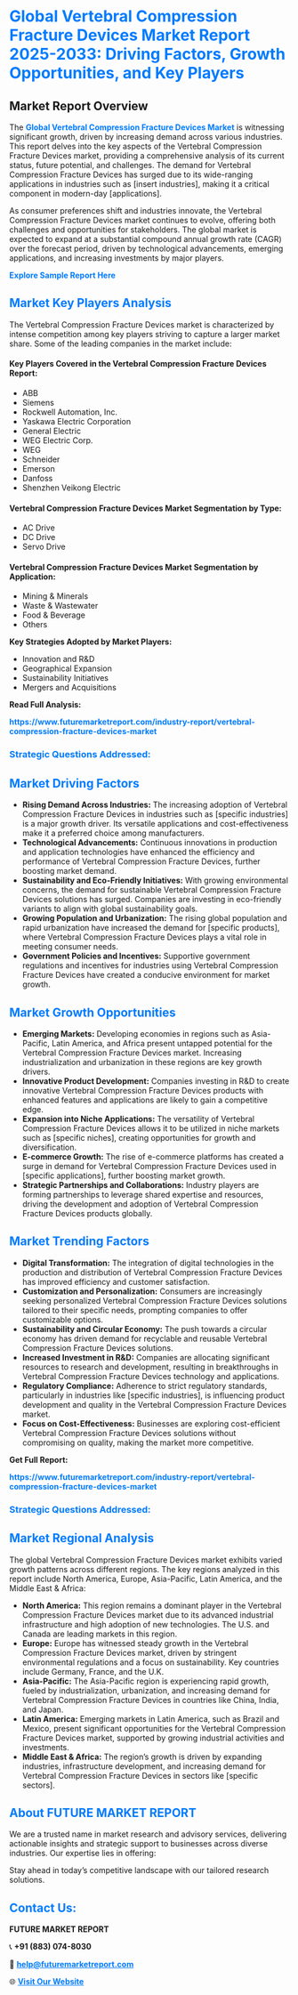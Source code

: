 <h1 style="color: #007BFF;">Global Vertebral Compression Fracture Devices Market Report 2025-2033: Driving Factors, Growth Opportunities, and Key Players</h1>

<section id="overview">
<h2>Market Report Overview</h2>
<p>The <a href="https://www.futuremarketreport.com/industry-report/vertebral-compression-fracture-devices-market" style="color: #007BFF; text-decoration: none;"><strong>Global Vertebral Compression Fracture Devices Market</strong></a> is witnessing significant growth, driven by increasing demand across various industries. This report delves into the key aspects of the Vertebral Compression Fracture Devices market, providing a comprehensive analysis of its current status, future potential, and challenges. The demand for Vertebral Compression Fracture Devices has surged due to its wide-ranging applications in industries such as [insert industries], making it a critical component in modern-day [applications].</p>
<p>As consumer preferences shift and industries innovate, the Vertebral Compression Fracture Devices market continues to evolve, offering both challenges and opportunities for stakeholders. The global market is expected to expand at a substantial compound annual growth rate (CAGR) over the forecast period, driven by technological advancements, emerging applications, and increasing investments by major players.</p>
</section>

<section id="overview">
<p><a href="https://www.futuremarketreport.com/request-sample/reportId=35510" style="color: #007BFF; text-decoration: none;"><strong>Explore Sample Report Here</strong></a></p>
</section>

<section id="key-players">
<h2 style="color: #007BFF;">Market Key Players Analysis</h2>
<p>The Vertebral Compression Fracture Devices market is characterized by intense competition among key players striving to capture a larger market share. Some of the leading companies in the market include:</p>
<h4>Key Players Covered in the Vertebral Compression Fracture Devices Report:</h4>
<ul><li>ABB</li><li>Siemens</li><li>Rockwell Automation, Inc.</li><li>Yaskawa Electric Corporation</li><li>General Electric</li><li>WEG Electric Corp.</li><li>WEG</li><li>Schneider</li><li>Emerson</li><li>Danfoss</li><li>Shenzhen Veikong Electric</li></ul>
<h4>Vertebral Compression Fracture Devices Market Segmentation by Type:</h4>
<ul><li>AC Drive</li><li>DC Drive</li><li>Servo Drive</li></ul>

<h4>Vertebral Compression Fracture Devices Market Segmentation by Application:</h4>
<ul><li>Mining &amp; Minerals</li><li>Waste &amp; Wastewater</li><li>Food &amp; Beverage</li><li>Others</li></ul>
<p><strong>Key Strategies Adopted by Market Players:</strong></p>
<ul>
<li>Innovation and R&D</li>
<li>Geographical Expansion</li>
<li>Sustainability Initiatives</li>
<li>Mergers and Acquisitions</li>
</ul>
</section>

<section>
<p><strong>Read Full Analysis: </strong></p><a href="https://www.futuremarketreport.com/industry-report/vertebral-compression-fracture-devices-market" style="color: #007BFF; text-decoration: none;"><strong>https://www.futuremarketreport.com/industry-report/vertebral-compression-fracture-devices-market</strong></a>
<h3 style="color: #007BFF;">Strategic Questions Addressed:</h3>
</section>

<section id="driving-factors">
<h2 style="color: #007BFF;">Market Driving Factors</h2>
<ul>
<li><strong>Rising Demand Across Industries:</strong> The increasing adoption of Vertebral Compression Fracture Devices in industries such as [specific industries] is a major growth driver. Its versatile applications and cost-effectiveness make it a preferred choice among manufacturers.</li>
<li><strong>Technological Advancements:</strong> Continuous innovations in production and application technologies have enhanced the efficiency and performance of Vertebral Compression Fracture Devices, further boosting market demand.</li>
<li><strong>Sustainability and Eco-Friendly Initiatives:</strong> With growing environmental concerns, the demand for sustainable Vertebral Compression Fracture Devices solutions has surged. Companies are investing in eco-friendly variants to align with global sustainability goals.</li>
<li><strong>Growing Population and Urbanization:</strong> The rising global population and rapid urbanization have increased the demand for [specific products], where Vertebral Compression Fracture Devices plays a vital role in meeting consumer needs.</li>
<li><strong>Government Policies and Incentives:</strong> Supportive government regulations and incentives for industries using Vertebral Compression Fracture Devices have created a conducive environment for market growth.</li>
</ul>
</section>

<section id="growth-opportunities">
<h2 style="color: #007BFF;">Market Growth Opportunities</h2>
<ul>
<li><strong>Emerging Markets:</strong> Developing economies in regions such as Asia-Pacific, Latin America, and Africa present untapped potential for the Vertebral Compression Fracture Devices market. Increasing industrialization and urbanization in these regions are key growth drivers.</li>
<li><strong>Innovative Product Development:</strong> Companies investing in R&D to create innovative Vertebral Compression Fracture Devices products with enhanced features and applications are likely to gain a competitive edge.</li>
<li><strong>Expansion into Niche Applications:</strong> The versatility of Vertebral Compression Fracture Devices allows it to be utilized in niche markets such as [specific niches], creating opportunities for growth and diversification.</li>
<li><strong>E-commerce Growth:</strong> The rise of e-commerce platforms has created a surge in demand for Vertebral Compression Fracture Devices used in [specific applications], further boosting market growth.</li>
<li><strong>Strategic Partnerships and Collaborations:</strong> Industry players are forming partnerships to leverage shared expertise and resources, driving the development and adoption of Vertebral Compression Fracture Devices products globally.</li>
</ul>
</section>

<section id="trending-factors">
<h2 style="color: #007BFF;">Market Trending Factors</h2>
<ul>
<li><strong>Digital Transformation:</strong> The integration of digital technologies in the production and distribution of Vertebral Compression Fracture Devices has improved efficiency and customer satisfaction.</li>
<li><strong>Customization and Personalization:</strong> Consumers are increasingly seeking personalized Vertebral Compression Fracture Devices solutions tailored to their specific needs, prompting companies to offer customizable options.</li>
<li><strong>Sustainability and Circular Economy:</strong> The push towards a circular economy has driven demand for recyclable and reusable Vertebral Compression Fracture Devices solutions.</li>
<li><strong>Increased Investment in R&D:</strong> Companies are allocating significant resources to research and development, resulting in breakthroughs in Vertebral Compression Fracture Devices technology and applications.</li>
<li><strong>Regulatory Compliance:</strong> Adherence to strict regulatory standards, particularly in industries like [specific industries], is influencing product development and quality in the Vertebral Compression Fracture Devices market.</li>
<li><strong>Focus on Cost-Effectiveness:</strong> Businesses are exploring cost-efficient Vertebral Compression Fracture Devices solutions without compromising on quality, making the market more competitive.</li>
</ul>
</section>

<section>
<p><strong>Get Full Report: </strong></p><a href="https://www.futuremarketreport.com/industry-report/vertebral-compression-fracture-devices-market" style="color: #007BFF; text-decoration: none;"><strong>https://www.futuremarketreport.com/industry-report/vertebral-compression-fracture-devices-market</strong></a>
<h3 style="color: #007BFF;">Strategic Questions Addressed:</h3>
</section>


<section id="regional-analysis">
<h2 style="color: #007BFF;">Market Regional Analysis</h2>
<p>The global Vertebral Compression Fracture Devices market exhibits varied growth patterns across different regions. The key regions analyzed in this report include North America, Europe, Asia-Pacific, Latin America, and the Middle East & Africa:</p>
<ul>
<li><strong>North America:</strong> This region remains a dominant player in the Vertebral Compression Fracture Devices market due to its advanced industrial infrastructure and high adoption of new technologies. The U.S. and Canada are leading markets in this region.</li>
<li><strong>Europe:</strong> Europe has witnessed steady growth in the Vertebral Compression Fracture Devices market, driven by stringent environmental regulations and a focus on sustainability. Key countries include Germany, France, and the U.K.</li>
<li><strong>Asia-Pacific:</strong> The Asia-Pacific region is experiencing rapid growth, fueled by industrialization, urbanization, and increasing demand for Vertebral Compression Fracture Devices in countries like China, India, and Japan.</li>
<li><strong>Latin America:</strong> Emerging markets in Latin America, such as Brazil and Mexico, present significant opportunities for the Vertebral Compression Fracture Devices market, supported by growing industrial activities and investments.</li>
<li><strong>Middle East & Africa:</strong> The region’s growth is driven by expanding industries, infrastructure development, and increasing demand for Vertebral Compression Fracture Devices in sectors like [specific sectors].</li>
</ul>
</section>

<footer>
<h2 style="color: #007BFF;">About FUTURE MARKET REPORT</h2>
<p>We are a trusted name in market research and advisory services, delivering actionable insights and strategic support to businesses across diverse industries. Our expertise lies in offering:</p>

<p>Stay ahead in today’s competitive landscape with our tailored research solutions.</p>

<h2 style="color: #007BFF;">Contact Us:</h2>
<p><strong>FUTURE MARKET REPORT</strong></p>
<p>📞 <strong>+91 (883) 074-8030</strong></p>
<p>📧 <strong><a href="mailto:help@futuremarketreport.com" style="color: #007BFF;">help@futuremarketreport.com</a></strong></p>
<p>🌐 <strong><a href="https://www.futuremarketreport.com/" style="color: #007BFF;">Visit Our Website</a></strong></p>
</footer>
